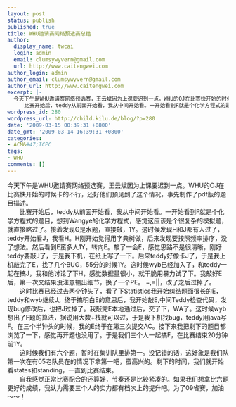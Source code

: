 ```yaml
---
layout: post
status: publish
published: true
title: WHU邀请赛网络预选赛总结
author:
  display_name: twcai
  login: admin
  email: clumsywyvern@gmail.com
  url: http://www.caitengwei.com
author_login: admin
author_email: clumsywyvern@gmail.com
author_url: http://www.caitengwei.com
excerpt: |-
  今天下午是WHU邀请赛网络预选赛，王云斌因为上课要迟到一点。WHU的OJ在比赛快开始的时候卡的不行，还好他们预见到了这个情况，事先制作了pdf版的题目描述。
  　　比赛开始后，teddy从前面开始看，我从中间开始看。一开始看到F就是个化学方程式的题目，想到Wangye的化学方程式，感觉这应该是个很复杂的模拟题，就直接略过了。接着发现G是水题，直接敲，1Y。这时候发现H和J都有人过了，teddy开始看J，我看H。H刚开始觉得用字典树做，后来发现要按照频率排序，没了想法。然后看到E蛮多人1Y，转向E。敲了一会E，感觉思路不是很清晰，刚好teddy要敲J了，于是我下机，在纸上写了一下。后来teddy好像卡J了，于是我上机敲完了E，找了几个BUG，55分的时候1Y。这时候wyb已经加入了，和teddy一起在搞J，我和他讨论了下H，感觉数据量很小，就干脆用暴力试了下。我敲好E后，第一次交结果没注意输出细节，换了一个PE。 =,=||，改了之后过掉了。
wordpress_id: 280
wordpress_url: http://child.kilu.de/blog/?p=280
date: '2009-03-15 00:39:31 +0800'
date_gmt: '2009-03-14 16:39:31 +0800'
categories:
- ACM&#47;ICPC
tags:
- WHU
comments: []
---
```

<p>今天下午是WHU邀请赛网络预选赛，王云斌因为上课要迟到一点。WHU的OJ在比赛快开始的时候卡的不行，还好他们预见到了这个情况，事先制作了pdf版的题目描述。<br />
　　比赛开始后，teddy从前面开始看，我从中间开始看。一开始看到F就是个化学方程式的题目，想到Wangye的化学方程式，感觉这应该是个很复杂的模拟题，就直接略过了。接着发现G是水题，直接敲，1Y。这时候发现H和J都有人过了，teddy开始看J，我看H。H刚开始觉得用字典树做，后来发现要按照频率排序，没了想法。然后看到E蛮多人1Y，转向E。敲了一会E，感觉思路不是很清晰，刚好teddy要敲J了，于是我下机，在纸上写了一下。后来teddy好像卡J了，于是我上机敲完了E，找了几个BUG，55分的时候1Y。这时候wyb已经加入了，和teddy一起在搞J，我和他讨论了下H，感觉数据量很小，就干脆用暴力试了下。我敲好E后，第一次交结果没注意输出细节，换了一个PE。 =,=||，改了之后过掉了。<a id="more"></a><a id="more-280"></a><br />
　　这时比赛已经过去两个钟头了，看了下Statistics我开始纠结题面很长的E，teddy和wyb继续J。终于搞明白E的意思后，我开始敲E,中间Teddy检查代码，发现bug修改后，也把J过掉了。我敲完E本地通过后，交了下，WA了。这时候wyb想出了F题的算法，据说用大数+栈就可以过，于是我下机找bug，teddy用java写F。在三个半钟头的时候，我的E终于在第三次提交AC。接下来我把剩下的题目都浏览了一下，感觉再开题也没用了。于是我们三个人一起搞F，在比赛结束20分钟前1Y。<br />
　　这时候我们有六个题，暂时在集训队里排第一。没记错的话，这好象是我们队第一次在有05老队员在的情况下拿第一吧，蛮高兴的。剩下的时间，我们就开始看states和standing，一直到比赛结束。<br />
　　自我感觉正常比赛配合的还算好，节奏还是比较紧凑的。如果我们想拿比六题更好的成绩，我认为需要三个人的实力都有档次上的提升吧。为了09省赛，加油～～！</p>
